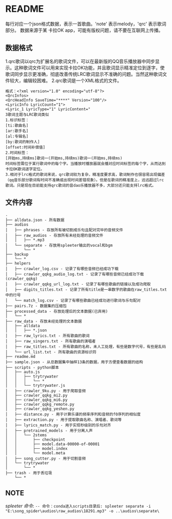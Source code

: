 # README

每行对应一个json格式数据，表示一首歌曲。'note' 表示melody，'qrc' 表示歌词部分。
数据来源于某 卡拉OK app，可能有版权问题，请不要在互联网上传播。

## 数据格式

1.qrc歌词以qrc为扩展名的歌词文件，可以在最新版的QQ音乐播放器中同步显示。这种歌词文件可以用来实现卡拉OK功能，并且歌词显示精准定位到逐字，使歌词同步显示更准确，彻底改善传统LRC歌词显示不准确的问题。当然这种歌词文件较大，编辑较困难。
2.qrc歌词是一个XML格式的文件。
```
格式：<?xml version="1.0" encoding="utf-8"?>
<QrcInfos>
<QrcHeadInfo SaveTime="****" Version="100"/>
<LyricInfo LyricCount="1">
<Lyric_1 LyricType="1" LyricContent="
3歌词主题与LRC歌词类似
1.标识标签：
[ti:歌曲名]
[ar:歌手名]
[al:专辑名]
[by:歌词的制作人]
[offset:时间补偿值]
2.时间标签：
[开始ms,持续ms]歌词一(开始ms,持续ms)歌词一(开始ms,持续ms)
时间标签需位于某行歌词中的每个字。当播放时播放器就会播对应时间标签的每个字，从而达到卡拉OK歌词逐字定位。
3.相对于lrc格式的歌词来说，qrc歌词较为复杂，精准度要求高，歌词制作也很容易出现偏差（qq音乐部分歌词有时间不准确或出现时间差错现象）。但是在歌词的精准度上，远远超过lrc歌词。只是现在目前能支持qrc歌词的音dao乐播放器不多，大部分还只能支持lrc格式。
```

## 文件内容

```
.
├── alldata.json - 所有数据
├── audios
│   ├── phrases - 存放所有被切割成乐句且配对完毕的音频文件
│   ├── raw_audios - 存放所有未经处理的音频文件
│   │   ├── *.mp3
│   └── separate - 存放用spleeter输出的vocal和bgm
│       └── *
├── backup
│   └── *
├── helpers
│   ├── crawler_log.csv - 记录了有哪些音频已经成功下载
│   ├── crawler_qqkg_audio_log.txt - 记录了有哪些音频已经成功下载(crawler_qqkg)
│   ├── crawler_qqkg_url_log.txt - 记录了有哪些歌曲的链接以及成功爬取
│   ├── digits_titles.txt - 记录了所有title是一串数字的歌曲在raw_titles.txt中的行号
│   └── match_log.csv - 记录了有哪些歌曲已经成功进行歌词与乐句配对
├── pairs.7z - 数据集的压缩包
├── processed_data - 存放处理后的文本数据(已弃用)
│   └── *
├── raw_data - 存放未经处理的文本数据
│   ├── alldata
│   │   ├── *.json
│   ├── raw_lyrics.txt - 所有歌曲的歌词
│   ├── raw_singers.txt - 所有歌曲的演唱者
│   ├── raw_titles.txt - 所有歌曲的名称，未人工处理，有些是数字代号，有些是乱码
│   └── url_list.txt - 所有歌曲的资源标识符
├── readme.md
├── sample.json - 从总数据集中抽样13条的数据，用于方便查看数据的结构
├── scripts - python脚本
│   ├── auto.js
│   │   ├── trytrywater
│   │   │   └── *
│   │   └── trytrywater.js
│   ├── crawler_9ku.py - 用于爬取音频
│   ├── crawler_qqkg_mi2.py
│   ├── crawler_qqkg_mi6.py
│   ├── crawler_qqkg_remote.py
│   ├── crawler_qqkg_yeshen.py
│   ├── distance.py - 用于计算乐谱的频率序列和音频的f0序列的相似度
│   ├── extraction.py - 用于提取歌曲名称、演唱者、歌词等
│   ├── lyrics_match.py - 用于实现秒级别的乐句对齐
│   ├── pretrained_models - 用于分离人声
│   │   └── 2stems
│   │       ├── checkpoint
│   │       ├── model.data-00000-of-00001
│   │       ├── model.index
│   │       └── model.meta
│   ├── song_cutter.py - 用于切割音频
│   └── trytrywater
│       └── *
├── trash - 用于丢垃圾
    └── *
```

## NOTE

*spleeter 命令*: ```-- 命令：conda进入scripts目录后: spleeter separate -i "E:\song_spider\audios\raw_audios\18291.mp3" -o ..\audios\separate\```
